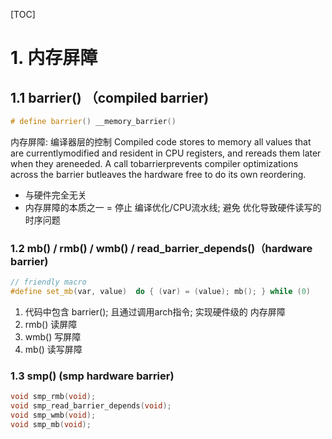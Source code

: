 [TOC]
# 1. 内存屏障
## 1.1 barrier() （compiled barrier)
```c++
# define barrier() __memory_barrier()

```
内存屏障: 编译器层的控制
  Compiled code stores to memory all values that are currentlymodified and resident in CPU registers,
  and rereads them later when they areneeded.
  A call tobarrierprevents compiler optimizations across the barrier butleaves the hardware free to do its own reordering.
+ 与硬件完全无关
+ 内存屏障的本质之一 = 停止 编译优化/CPU流水线; 避免 优化导致硬件读写的时序问题

### 1.2 mb() / rmb() / wmb() / read_barrier_depends()（hardware barrier)
```c++
// friendly macro
#define set_mb(var, value)  do { (var) = (value); mb(); } while (0)
```
1. 代码中包含 barrier(); 且通过调用arch指令; 实现硬件级的 内存屏障
2. rmb()  读屏障
3. wmb()  写屏障
4. mb() 读写屏障

### 1.3 smp() (smp hardware barrier)
```c++
void smp_rmb(void);
void smp_read_barrier_depends(void);
void smp_wmb(void);
void smp_mb(void);
```